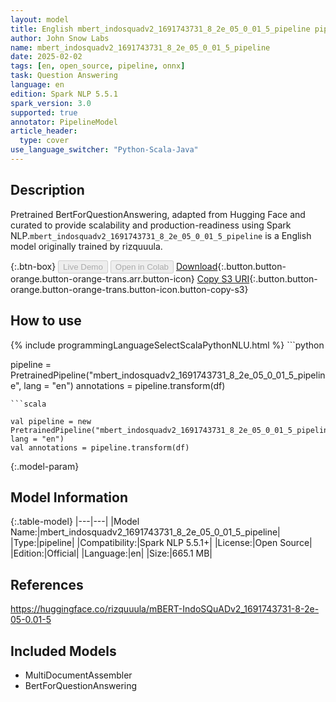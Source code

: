 ```yaml
---
layout: model
title: English mbert_indosquadv2_1691743731_8_2e_05_0_01_5_pipeline pipeline BertForQuestionAnswering from rizquuula
author: John Snow Labs
name: mbert_indosquadv2_1691743731_8_2e_05_0_01_5_pipeline
date: 2025-02-02
tags: [en, open_source, pipeline, onnx]
task: Question Answering
language: en
edition: Spark NLP 5.5.1
spark_version: 3.0
supported: true
annotator: PipelineModel
article_header:
  type: cover
use_language_switcher: "Python-Scala-Java"
---
```


## Description

Pretrained BertForQuestionAnswering, adapted from Hugging Face and curated to provide scalability and production-readiness using Spark NLP.`mbert_indosquadv2_1691743731_8_2e_05_0_01_5_pipeline` is a English model originally trained by rizquuula.

{:.btn-box}
<button class="button button-orange" disabled>Live Demo</button>
<button class="button button-orange" disabled>Open in Colab</button>
[Download](https://s3.amazonaws.com/auxdata.johnsnowlabs.com/public/models/mbert_indosquadv2_1691743731_8_2e_05_0_01_5_pipeline_en_5.5.1_3.0_1738495845263.zip){:.button.button-orange.button-orange-trans.arr.button-icon}
[Copy S3 URI](s3://auxdata.johnsnowlabs.com/public/models/mbert_indosquadv2_1691743731_8_2e_05_0_01_5_pipeline_en_5.5.1_3.0_1738495845263.zip){:.button.button-orange.button-orange-trans.button-icon.button-copy-s3}

## How to use



<div class="tabs-box" markdown="1">
{% include programmingLanguageSelectScalaPythonNLU.html %}
```python

pipeline = PretrainedPipeline("mbert_indosquadv2_1691743731_8_2e_05_0_01_5_pipeline", lang = "en")
annotations =  pipeline.transform(df)   

```
```scala

val pipeline = new PretrainedPipeline("mbert_indosquadv2_1691743731_8_2e_05_0_01_5_pipeline", lang = "en")
val annotations = pipeline.transform(df)

```
</div>

{:.model-param}
## Model Information

{:.table-model}
|---|---|
|Model Name:|mbert_indosquadv2_1691743731_8_2e_05_0_01_5_pipeline|
|Type:|pipeline|
|Compatibility:|Spark NLP 5.5.1+|
|License:|Open Source|
|Edition:|Official|
|Language:|en|
|Size:|665.1 MB|

## References

https://huggingface.co/rizquuula/mBERT-IndoSQuADv2_1691743731-8-2e-05-0.01-5

## Included Models

- MultiDocumentAssembler
- BertForQuestionAnswering